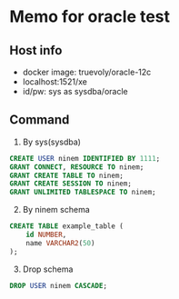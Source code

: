 # Memo for oracle test

## Host info
* docker image: truevoly/oracle-12c
* localhost:1521/xe
* id/pw: sys as sysdba/oracle

## Command

1. By sys(sysdba)
```sql
CREATE USER ninem IDENTIFIED BY 1111;
GRANT CONNECT, RESOURCE TO ninem;
GRANT CREATE TABLE TO ninem;
GRANT CREATE SESSION TO ninem;
GRANT UNLIMITED TABLESPACE TO ninem;
```

2. By ninem schema
```sql
CREATE TABLE example_table (
    id NUMBER,
    name VARCHAR2(50)
);
```

3. Drop schema
```sql
DROP USER ninem CASCADE;
```